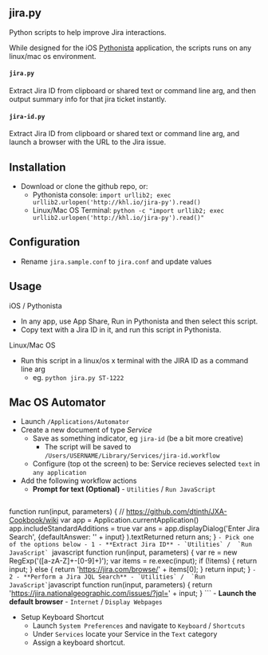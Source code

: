 ## jira.py

Python scripts to help improve Jira interactions.

While designed for the iOS [Pythonista](http://omz-software.com/pythonista/) application, the scripts runs on any linux/mac os environment.

#### `jira.py`

Extract Jira ID from clipboard or shared text or command line arg,
and then output summary info for that jira ticket instantly.

#### `jira-id.py`

Extract Jira ID from clipboard or shared text or command line arg,
and launch a browser with the URL to the Jira issue.

## Installation

- Download or clone the github repo, or:
  - Pythonista console: `import urllib2; exec urllib2.urlopen('http://khl.io/jira-py').read()`
  - Linux/Mac OS Terminal: `python -c "import urllib2; exec urllib2.urlopen('http://khl.io/jira-py').read()"`

## Configuration

- Rename `jira.sample.conf` to `jira.conf` and update values

## Usage

iOS / Pythonista
- In any app, use App Share, Run in Pythonista and then select this script.
- Copy text with a Jira ID in it, and run this script in Pythonista.

Linux/Mac OS
- Run this script in a linux/os x terminal with the JIRA ID as a command line arg
    - eg. `python jira.py ST-1222`

## Mac OS Automator

- Launch `/Applications/Automator`
- Create a new document of type *Service*
    - Save as something indicator, eg `jira-id` (be a bit more creative)
        - The script will be saved to `/Users/USERNAME/Library/Services/jira-id.workflow`
    - Configure (top ot the screen) to be: Service recieves selected `text` in `any application`
- Add the following workflow actions
    - **Prompt for text (Optional)** - `Utilities` / `Run JavaScript` 
    ```javascript
function run(input, parameters) {
	// https://github.com/dtinth/JXA-Cookbook/wiki
	var app = Application.currentApplication()
	app.includeStandardAdditions = true
	var ans = app.displayDialog('Enter Jira Search', {defaultAnswer: '' + input} ).textReturned
	return ans;
}
    ```
    - Pick one of the options below
        - 1 - **Extract Jira ID**
            - `Utilities` /  `Run JavaScript` 
            ```javascript
function run(input, parameters) {
    var re = new RegExp('([a-zA-Z]+-[0-9]+)');
    var items = re.exec(input);
    if (!items) {
        return input;
    } else {
        return 'https://jira.com/browse/' + items[0];
    }
    return input;
}
            ```
        - 2 - **Perform a Jira JQL Search**
            - `Utilities` /  `Run JavaScript`
            ```javascript
function run(input, parameters) {
    return 'https://jira.nationalgeographic.com/issues/?jql=' + input;
}
            ```
    - **Launch the default browser** - `Internet` / `Display Webpages`
- Setup Keyboard Shortcut
    - Launch `System Preferences` and navigate to `Keyboard` / `Shortcuts`
    - Under `Services` locate your Service in the `Text` category
    - Assign a keyboard shortcut.
